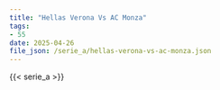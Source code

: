 ```yaml
---
title: "Hellas Verona Vs AC Monza"
tags:
- 55
date: 2025-04-26
file_json: /serie_a/hellas-verona-vs-ac-monza.json
---
```


{{< serie_a >}}
